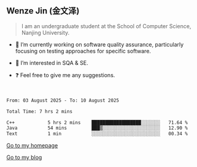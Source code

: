 ## Wenze Jin (金文泽)

> I am an undergraduate student at the School of Computer Science, Nanjing University.

- 🔭 I’m currently working on software quality assurance, particularly focusing on testing approaches for specific software.
  
- 🌱 I’m interested in SQA & SE.
  
- ❓ Feel free to give me any suggestions.  

<br>  

<!--START_SECTION:waka-->

```txt
From: 03 August 2025 - To: 10 August 2025

Total Time: 7 hrs 2 mins

C++            5 hrs 2 mins    ██████████████████░░░░░░░   71.64 %
Java           54 mins         ███▒░░░░░░░░░░░░░░░░░░░░░   12.90 %
Text           1 min           ░░░░░░░░░░░░░░░░░░░░░░░░░   00.34 %
```

<!--END_SECTION:waka-->

[Go to my homepage](https://wenzejin.github.io)

[Go to my blog](https://wenzejin.notion.site/Wenze-Jin-s-Blog-1635e9fa7b6d80b3adcedfacc74aa717?pvs=4)
